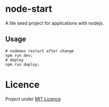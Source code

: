 # node-start

A lite seed project for applications with nodejs.

## Usage

```shell
# nodemon restart after change
npm run dev;
# deploy
npm run deploy;
```

# Licence

Project under [MIT Licence](https://github.com/facebook/react/blob/master/LICENSE)
